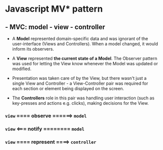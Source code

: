 # Javascript MV* pattern

## - MVC: model - view - controller

- A **Model** represented domain-specific data and was ignorant of the user-interface (Views and Controllers). When a model changed, it would inform its observers.

- A **View** represented **the current state of a Model**. The Observer pattern was used for letting the View know whenever the Model was updated or modified.

- Presentation was taken care of by the View, but there wasn't just a single View and Controller - a View-Controller pair was required for each section or element being displayed on the screen.

- The **Controllers** role in this pair was handling user interaction (such as key-presses and actions e.g. clicks), making decisions for the View.

### `view` ==== observe ======> `model`
### `view` <=== notify ======== `model`
### `view` ==== represent ====> `controller`
